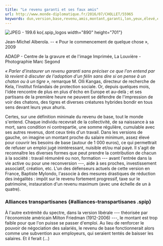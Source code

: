 ```yaml
---
title: "Le revenu garanti et ses faux amis"
url: http://www.monde-diplomatique.fr/2016/07/CHOLLET/55965
keywords: dun,version,base,revenu,amis,montant,garanti,lon,yeux,élevé,échelle,travail,faux
---
```

![JPEG - 199.6 ko](local/cache-vignettes/L890xH701/IMGDPL07-13-bc765.jpg?1511990218){.spip_logos width="890" height="701"}

Jean-Michel Alberola. -- « Pour le commencement de quelque chose », 2009

ADAGP - Centre de la gravure et de l'image Imprimée, La Louvière - Photographie Marc Segond

*« Parler d'instaurer un revenu garanti sans préciser ce que l'on entend par là revient à discuter de l'adoption d'un félin sans dire si on pense à un chaton ou à un tigre »,* remarque M. Olli Kangas, directeur de recherche de Kela, l'institut finlandais de protection sociale. Or, depuis quelques mois, l'idée rencontre de plus en plus d'écho en Europe et au-delà ; et ses partisans de la première heure ne peuvent se défendre de l'impression de voir des chatons, des tigres et diverses créatures hybrides bondir en tous sens devant leurs yeux ahuris.

Certes, sur une définition minimale du revenu de base, tout le monde s'entend. Chaque individu recevrait de la collectivité, de sa naissance à sa mort, sans condition ni contrepartie, une somme régulière, cumulable avec ses autres revenus, dont ceux tirés d'un travail. Dans les versions de gauche, on imagine un montant proche du salaire minimum, assez élevé pour couvrir les besoins de base (autour de 1 000 euros), ce qui permettrait de refuser un emploi jugé inintéressant, nuisible et/ou mal payé. Il s'agit de reconnaître les diverses formes que peut prendre la contribution de chacun à la société : travail rémunéré ou non, formation --- avant l'entrée dans la vie active ou pour une reconversion ---, aide à ses proches, investissement associatif, création, etc. L'un des défenseurs actuels de cette version en France, Baptiste Mylondo, l'associe à des mesures drastiques de réduction des inégalités : impôt sur le revenu fortement progressif, taxe sur le patrimoine, instauration d'un revenu maximum (avec une échelle de un à quatre).

### Alliances transpartisanes {#alliances-transpartisanes .spip}

À l'autre extrémité du spectre, dans la version libérale --- théorisée par l'économiste américain Milton Friedman (1912-2006) ---, le montant est trop faible pour que l'on puisse se passer d'emploi. Au lieu de renforcer le pouvoir de négociation des salariés, le revenu de base fonctionnerait alors comme une subvention aux employeurs, qui seraient tentés de baisser les salaires. Et il ferait (\...)
